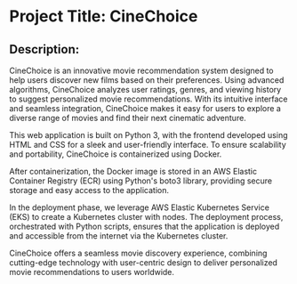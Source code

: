 # Project Title: CineChoice

## Description:

CineChoice is an innovative movie recommendation system designed to help users discover new films based on their preferences. Using advanced algorithms, CineChoice analyzes user ratings, genres, and viewing history to suggest personalized movie recommendations. With its intuitive interface and seamless integration, CineChoice makes it easy for users to explore a diverse range of movies and find their next cinematic adventure.

This web application is built on Python 3, with the frontend developed using HTML and CSS for a sleek and user-friendly interface. To ensure scalability and portability, CineChoice is containerized using Docker.

After containerization, the Docker image is stored in an AWS Elastic Container Registry (ECR) using Python's boto3 library, providing secure storage and easy access to the application.

In the deployment phase, we leverage AWS Elastic Kubernetes Service (EKS) to create a Kubernetes cluster with nodes. The deployment process, orchestrated with Python scripts, ensures that the application is deployed and accessible from the internet via the Kubernetes cluster.

CineChoice offers a seamless movie discovery experience, combining cutting-edge technology with user-centric design to deliver personalized movie recommendations to users worldwide.
